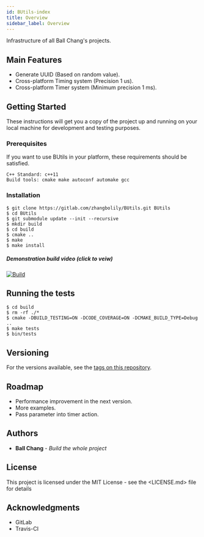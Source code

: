 ```yaml
---
id: BUtils-index
title: Overview
sidebar_label: Overview
---
```

Infrastructure of all Ball Chang's projects.

## Main Features

* Generate UUID (Based on random value).
* Cross-platform Timing system (Precision 1 us).
* Cross-platform Timer system (Minimum precision 1 ms).

## Getting Started

These instructions will get you a copy of the project up and running on your local machine for development and testing purposes.

### Prerequisites

If you want to use BUtils in your platform, these requirements should be satisfied.

    C++ Standard: c++11
    Build tools: cmake make autoconf automake gcc
    

### Installation

    $ git clone https://gitlab.com/zhangbolily/BUtils.git BUtils
    $ cd BUtils
    $ git submodule update --init --recursive
    $ mkdir build
    $ cd build
    $ cmake ..
    $ make
    $ make install
    

##### Demonstration build video (click to veiw)

[![Build](https://asciinema.org/a/pxITpcCQsCXepW80eHSjB5byF.svg)](https://asciinema.org/a/pxITpcCQsCXepW80eHSjB5byF)

## Running the tests

    $ cd build
    $ rm -rf ./*
    $ cmake -DBUILD_TESTING=ON -DCODE_COVERAGE=ON -DCMAKE_BUILD_TYPE=Debug ..
    $ make tests
    $ bin/tests
    

## Versioning

For the versions available, see the [tags on this repository](https://gitlab.com/zhangbolily/BUtils/tags).

## Roadmap

* Performance improvement in the next version.
* More examples.
* Pass parameter into timer action.

## Authors

* **Ball Chang** - *Build the whole project*

## License

This project is licensed under the MIT License - see the <LICENSE.md> file for details

## Acknowledgments

* GitLab
* Travis-CI